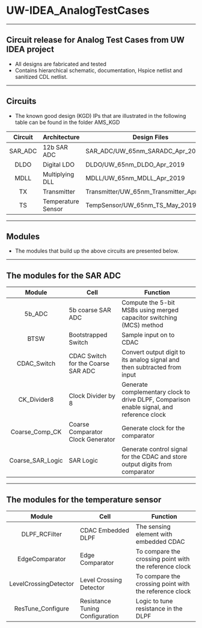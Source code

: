 # UW-IDEA_AnalogTestCases
------------------------------------------------------------
Circuit release for Analog Test Cases from UW IDEA project
------------------------------------------------------------

* All designs are fabricated and tested
* Contains hierarchical schematic, documentation, Hspice netlist and sanitized CDL netlist. 


---------
Circuits
---------
* The known good design (KGD) IPs that are illustrated in the following table can be found in the folder AMS_KGD 

| Circuit       | Architecture               | Design Files           |
| :------------:| ------------------ | -------------------|
| SAR_ADC | 12b SAR ADC | SAR_ADC/UW_65nm_SARADC_Apr_2019 |
| DLDO | Digital LDO | DLDO/UW_65nm_DLDO_Apr_2019 |
| MDLL | Multiplying DLL  |	MDLL/UW_65nm_MDLL_Apr_2019 |
| TX | Transmitter | Transmitter/UW_65nm_Transmitter_Apr_2019 |
| TS | Temperature Sensor  | TempSensor/UW_65nm_TS_May_2019 |


--------
Modules
--------
* The modules that build up the above circuits are presented below.
----------------------------
 The modules for the SAR ADC
 ---------------------------

| Module       | Cell               | Function           |
| :-------------:| ------------------ | -------------------|
| 5b_ADC | 5b coarse SAR ADC | Compute the 5-bit MSBs using merged capacitor switching (MCS) method |
| BTSW | Bootstrapped Switch | Sample input on to CDAC |
| CDAC_Switch | CDAC Switch for the Coarse SAR ADC | Convert output digit to its analog signal and then subtracted from input |
| CK_Divider8	        | Clock Divider by 8	|Generate complementary clock to drive DLPF, Comparison enable signal, and reference clock
| Coarse_Comp_CK | Coarse Comparator Clock Generator  | Generate clock for the comparator |
| Coarse_SAR_Logic | SAR Logic | Generate control signal for the CDAC and store output digits from comparator |

-------------------------------------
The modules for the temperature sensor
--------------------------------------
| Module       | Cell               | Function           |
| :-------------:| ------------------ | -------------------|
| DLPF_RCFilter         | 	CDAC Embedded DLPF | 	The sensing element with embedded CDAC
| EdgeComparator        | 	Edge Comparator	| To compare the crossing point with the reference clock
| LevelCrossingDetector	| Level Crossing Detector	| To compare the crossing point with the reference clock
| ResTune_Configure	    | Resistance Tuning Configuration | 	Logic to tune resistance in the DLPF
